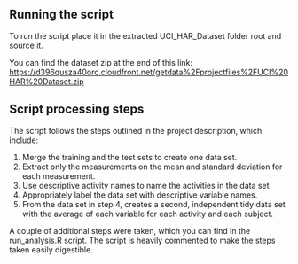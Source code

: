 
## Running the script ##
To run the script place it in the extracted UCI\_HAR\_Dataset folder root and source it.

You can find the dataset zip at the end of this link:
<https://d396qusza40orc.cloudfront.net/getdata%2Fprojectfiles%2FUCI%20HAR%20Dataset.zip>


## Script processing steps ##

The script follows the steps outlined in the project description, which
include: 


1. Merge the training and the test sets to create one data set.
2. Extract only the measurements on the mean and standard deviation for each measurement. 
3. Use descriptive activity names to name the activities in the data set
4. Appropriately label the data set with descriptive variable names. 
5. From the data set in step 4, creates a second, independent tidy data set with the average of each variable for each activity and each subject.

A couple of additional steps were taken, which you can find in the run\_analysis.R script. The script is heavily commented to make the steps taken easily digestible.

